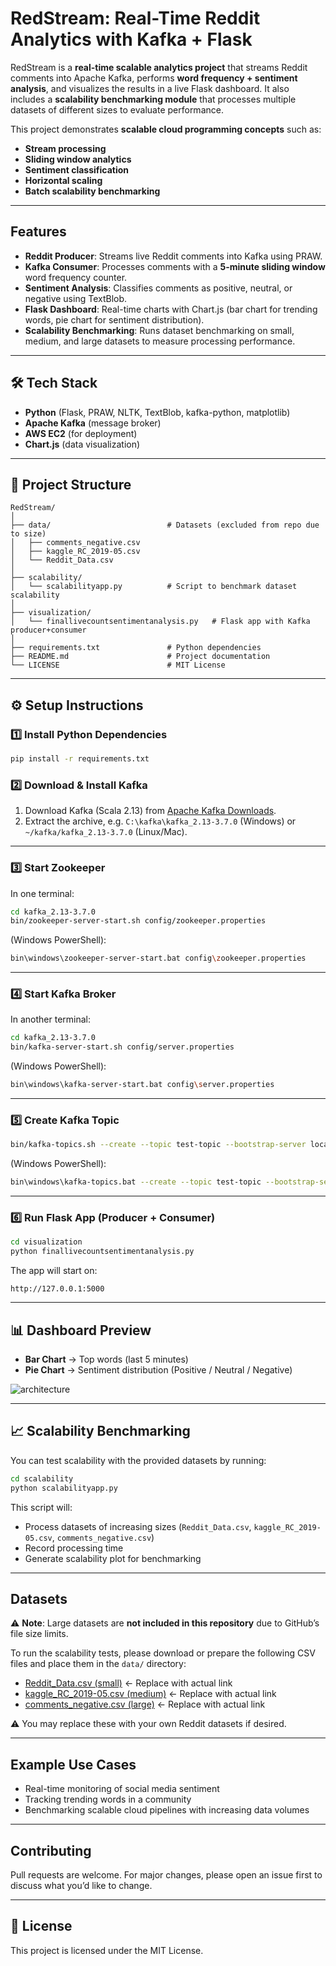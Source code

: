 # RedStream: Real-Time Reddit Analytics with Kafka + Flask

RedStream is a **real-time scalable analytics project** that streams Reddit comments into Apache Kafka, performs **word frequency + sentiment analysis**, and visualizes the results in a live Flask dashboard. It also includes a **scalability benchmarking module** that processes multiple datasets of different sizes to evaluate performance.

This project demonstrates **scalable cloud programming concepts** such as:

* **Stream processing**
* **Sliding window analytics**
* **Sentiment classification**
* **Horizontal scaling**
* **Batch scalability benchmarking**

---

##  Features

* **Reddit Producer**: Streams live Reddit comments into Kafka using PRAW.
* **Kafka Consumer**: Processes comments with a **5-minute sliding window** word frequency counter.
* **Sentiment Analysis**: Classifies comments as positive, neutral, or negative using TextBlob.
* **Flask Dashboard**: Real-time charts with Chart.js (bar chart for trending words, pie chart for sentiment distribution).
* **Scalability Benchmarking**: Runs dataset benchmarking on small, medium, and large datasets to measure processing performance.

---

## 🛠️ Tech Stack

* **Python** (Flask, PRAW, NLTK, TextBlob, kafka-python, matplotlib)
* **Apache Kafka** (message broker)
* **AWS EC2** (for deployment)
* **Chart.js** (data visualization)

---

## 📂 Project Structure

```
RedStream/
│
├── data/                          # Datasets (excluded from repo due to size)
│   ├── comments_negative.csv
│   ├── kaggle_RC_2019-05.csv
│   └── Reddit_Data.csv
│
├── scalability/
│   └── scalabilityapp.py          # Script to benchmark dataset scalability
│
├── visualization/
│   └── finallivecountsentimentanalysis.py   # Flask app with Kafka producer+consumer
│
├── requirements.txt               # Python dependencies
├── README.md                      # Project documentation
└── LICENSE                        # MIT License
```

---

## ⚙️ Setup Instructions

### 1️⃣ Install Python Dependencies

```bash
pip install -r requirements.txt
```

### 2️⃣ Download & Install Kafka

1. Download Kafka (Scala 2.13) from [Apache Kafka Downloads](https://kafka.apache.org/downloads).
2. Extract the archive, e.g. `C:\kafka\kafka_2.13-3.7.0` (Windows) or `~/kafka/kafka_2.13-3.7.0` (Linux/Mac).

---

### 3️⃣ Start Zookeeper

In one terminal:

```bash
cd kafka_2.13-3.7.0
bin/zookeeper-server-start.sh config/zookeeper.properties
```

(Windows PowerShell):

```bash
bin\windows\zookeeper-server-start.bat config\zookeeper.properties
```

---

### 4️⃣ Start Kafka Broker

In another terminal:

```bash
cd kafka_2.13-3.7.0
bin/kafka-server-start.sh config/server.properties
```

(Windows PowerShell):

```bash
bin\windows\kafka-server-start.bat config\server.properties
```

---

### 5️⃣ Create Kafka Topic

```bash
bin/kafka-topics.sh --create --topic test-topic --bootstrap-server localhost:9092 --partitions 1 --replication-factor 1
```

(Windows PowerShell):

```bash
bin\windows\kafka-topics.bat --create --topic test-topic --bootstrap-server localhost:9092 --partitions 1 --replication-factor 1
```

---

### 6️⃣ Run Flask App (Producer + Consumer)

```bash
cd visualization
python finallivecountsentimentanalysis.py
```

The app will start on:

```
http://127.0.0.1:5000
```

---

## 📊 Dashboard Preview

* **Bar Chart** → Top words (last 5 minutes)
* **Pie Chart** → Sentiment distribution (Positive / Neutral / Negative)

![architecture](architecture.png)

---

## 📈 Scalability Benchmarking

You can test scalability with the provided datasets by running:

```bash
cd scalability
python scalabilityapp.py
```

This script will:

* Process datasets of increasing sizes (`Reddit_Data.csv`, `kaggle_RC_2019-05.csv`, `comments_negative.csv`)
* Record processing time
* Generate scalability plot for benchmarking

---

##  Datasets

⚠️ **Note**: Large datasets are **not included in this repository** due to GitHub’s file size limits.

To run the scalability tests, please download or prepare the following CSV files and place them in the `data/` directory:

* [Reddit\_Data.csv (small)](https://drive.google.com/)  ← Replace with actual link
* [kaggle\_RC\_2019-05.csv (medium)](https://kaggle.com/) ← Replace with actual link
* [comments\_negative.csv (large)](https://drive.google.com/) ← Replace with actual link

⚠️ You may replace these with your own Reddit datasets if desired.

---

##  Example Use Cases

* Real-time monitoring of social media sentiment
* Tracking trending words in a community
* Benchmarking scalable cloud pipelines with increasing data volumes

---

##  Contributing

Pull requests are welcome. For major changes, please open an issue first to discuss what you’d like to change.

---

## 📜 License

This project is licensed under the MIT License.
